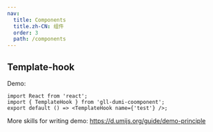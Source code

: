 ```yaml
---
nav:
  title: Components
  title.zh-CN: 组件
  order: 3
  path: /components
---
```


## Template-hook

Demo:

```tsx
import React from 'react';
import { TemplateHook } from 'gll-dumi-coomponent';
export default () => <TemplateHook name={'test'} />;
```

More skills for writing demo: https://d.umijs.org/guide/demo-principle
